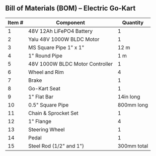 ## Bill of Materials (BOM) – Electric Go-Kart

| Item # | Component                          | Quantity      |
|--------|------------------------------------|---------------|
| 1      | 48V 12Ah LiFePO4 Battery           | 1             |
| 2      | Yalu 48V 1000W BLDC Motor          | 1             | 
| 3      | MS Square Pipe 1" x 1"             | 12 m          | 
| 4      | 1" Round Pipe                      | 1 m           | 
| 5      | 48V 1000W BLDC Motor Controller    | 1             | 
| 6      | Wheel and Rim                      | 4             |
| 7      | Brake                              | 1             | 
| 8      | Go-Kart Seat                       | 1             | 
| 9      | 1" Flat Bar                        | 14in long     | 
| 10     | 0.5" Square Pipe                   | 800mm long    | 
| 11     | Chain & Sprocket Set               | 1             | 
| 12     | 1" Flange                          | 4             | 
| 13     | Steering Wheel                     | 1             | 
| 14     | Pedal                              | 1             | 
| 15     | Steel Rod (1/2" and 1")            | 300mm total   | 
